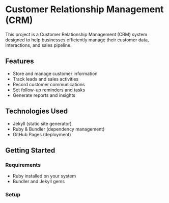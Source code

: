 # Customer Relationship Management (CRM)

This project is a Customer Relationship Management (CRM) system designed to help businesses efficiently manage their customer data, interactions, and sales pipeline.

## Features

- Store and manage customer information
- Track leads and sales activities
- Record customer communications
- Set follow-up reminders and tasks
- Generate reports and insights

## Technologies Used

- Jekyll (static site generator)
- Ruby & Bundler (dependency management)
- GitHub Pages (deployment)

## Getting Started

### Requirements

- Ruby installed on your system
- Bundler and Jekyll gems

### Setup
